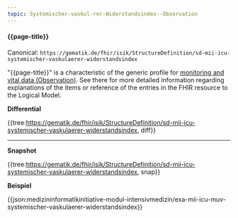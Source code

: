 ```yaml
---
topic: Systemischer-vaskul-rer-Widerstandsindex--Observation
---
```

#### {{page-title}}

Canonical: 
```https://gematik.de/fhir/isik/StructureDefinition/sd-mii-icu-systemischer-vaskulaerer-widerstandsindex```

"{{page-title}}" is a characteristic of the generic profile for [monitoring and vital data (Observation)](https://simplifier.net/guide/MedizininformatikInitiative-ModulICU-ImplementationGuide/MonitoringundVitaldatenObservation). See there for more detailed information regarding explanations of the items or reference of the entries in the FHIR resource to the Logical Model.

**Differential**

{{tree:https://gematik.de/fhir/isik/StructureDefinition/sd-mii-icu-systemischer-vaskulaerer-widerstandsindex, diff}}

---

**Snapshot**

{{tree:https://gematik.de/fhir/isik/StructureDefinition/sd-mii-icu-systemischer-vaskulaerer-widerstandsindex, snap}}

**Beispiel**

{{json:medizininformatikinitiative-modul-intensivmedizin/exa-mii-icu-muv-systemischer-vaskulaerer-widerstandsindex}}